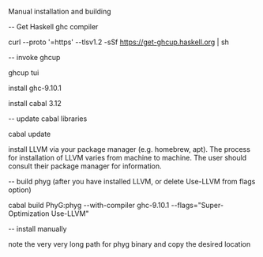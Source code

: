 Manual installation and building

-- Get Haskell ghc compiler

curl --proto '=https' --tlsv1.2 -sSf https://get-ghcup.haskell.org | sh

-- invoke ghcup

ghcup tui

install ghc-9.10.1

install cabal 3.12

-- update cabal libraries

cabal update

install LLVM via your package manager (e.g. homebrew, apt). The process for installation 
of LLVM varies from machine to machine. The user should consult their package manager
for information. 

-- build phyg (after you have installed LLVM, or delete Use-LLVM from flags option)

cabal build PhyG:phyg --with-compiler ghc-9.10.1 --flags="Super-Optimization Use-LLVM"

-- install manually

note the very very long path for phyg binary and copy the desired location

